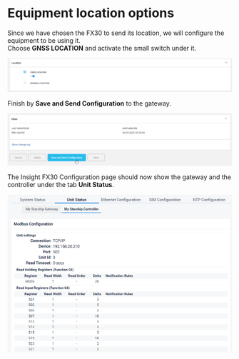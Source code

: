 # Equipment location options

Since we have chosen the FX30 to send its location, we will configure the equipment to be using it.\
Choose **GNSS LOCATION** and activate the small switch under it.

![](<../../../../../.gitbook/assets/image (34).png>)

Finish by **Save and Send Configuration** to the gateway.

![](<../../../../../.gitbook/assets/image (26).png>)



The Insight FX30 Configuration page should now show the gateway and the controller under the tab **Unit Status**.

![](<../../../../../.gitbook/assets/image (35).png>)
